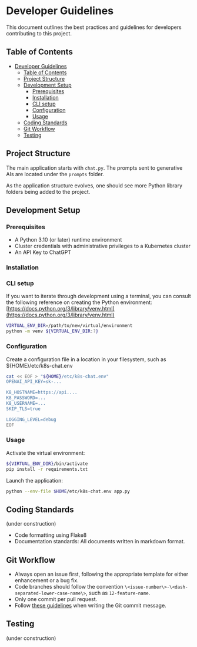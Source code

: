 # Developer Guidelines

This document outlines the best practices and guidelines for developers contributing to this project.

## Table of Contents

- [Developer Guidelines](#developer-guidelines)
  - [Table of Contents](#table-of-contents)
  - [Project Structure](#project-structure)
  - [Development Setup](#development-setup)
    - [Prerequisites](#prerequisites)
    - [Installation](#installation)
    - [CLI setup](#cli-setup)
    - [Configuration](#configuration)
    - [Usage](#usage)
  - [Coding Standards](#coding-standards)
  - [Git Workflow](#git-workflow)
  - [Testing](#testing)

## Project Structure

The main application starts with `chat.py`. The prompts sent to generative AIs are located under the `prompts` folder.

As the application structure evolves, one should see more Python library folders being added to the project.

## Development Setup

### Prerequisites

- A Python 3.10 (or later) runtime environment
- Cluster credentials with administrative privileges to a Kubernetes cluster
- An API Key to ChatGPT

### Installation

### CLI setup

If you want to iterate through development using a terminal, you can consult the following reference  on creating the Python environment: [https://docs.python.org/3/library/venv.html](https://docs.python.org/3/library/venv.html)

```sh
VIRTUAL_ENV_DIR=/path/to/new/virtual/environment
python -m venv ${VIRTUAL_ENV_DIR:?}
```

### Configuration

Create a configuration file in a location in your filesystem, such as ${HOME}/etc/k8s-chat.env

```sh
cat << EOF > "${HOME}/etc/k8s-chat.env"
OPENAI_API_KEY=sk-...

K8_HOSTNAME=https://api....
K8_PASSWORD=...
K8_USERNAME=...
SKIP_TLS=true

LOGGING_LEVEL=debug
EOF
```

### Usage

Activate the virtual environment:

```sh
${VIRTUAL_ENV_DIR}/bin/activate
pip install -r requirements.txt
```

Launch the application:

```sh
python --env-file $HOME/etc/k8s-chat.env app.py
```

## Coding Standards

(under construction)

- Code formatting using Flake8
- Documentation standards: All documents written in markdown format.

## Git Workflow

- Always open an issue first, following the appropriate template for either enhancement or a bug fix.
- Code branches should follow the convention `\<issue-number\>-\<dash-separated-lower-case-name\>`, such as `12-feature-name`.
- Only one commit per pull request.
- Follow [these guidelines](https://gist.github.com/robertpainsi/b632364184e70900af4ab688decf6f53) when writing the Git commit message.

## Testing

(under construction)
